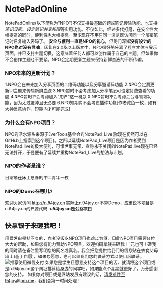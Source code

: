 # NotePadOnline

NotePadOnline(以下简称为"NPO")不仅支持最基础的跨端笔记传输功能，也支持*笔记设密、设定笔记共享权限*等实用功能。不仅如此，经过多代打磨，在安全性大幅提高的同时，便利性也大幅提高。至少现在不用在同一浏览器访问同一个加密笔记时反复输入密码了。
**安全与便利一直是NPO的初心**，但我们深知**没有设计的NPO绝对没有灵魂**。因此在2.0及以上版本中，NPO很好地分离了程序本体与展示页面，并已支持主题切换，这意味着任何人都可以创作属于自己的主题。但如果你不会创作主题也不要紧，NPO会定期更新主题来保持新鲜血液的不断传输。

### NPO未来的更新计划？
1.NPO会在未来加入分享页面的二维码功能以及分享邀请码功能
2.NPO会定期更新UI主题来传输新鲜血液
3.NPO暂时不会考虑加入分享笔记可设定付费查看的功能
4.NPO暂时不会考虑加入“用户”这一概念
5.NPO暂时不会考虑后台与管理功能，因为太过臃肿且无必要
6.NPO短期内不会考虑插件功能[作者咸鱼一枚，如有大神愿意协作，短期内才可能完成]

### 为什么会有NPO项目？
NPO的活水源头来源于EverTools基金会的NotePad_Live(你现在仍然可以在GitHub上搜索到这个项目)。之所以延续NotePad_Live项目是因为作者受到NotePad.live的极大便利，可惜世事无常，宣称永不关闭的NotePad.live现在已经无法打开，于是便有了延续并重构NotePad_Live的想法与计划。

### NPO的作者是谁？
日常躺在床上思春的中二青年一枚

### NPO的Demo在哪儿?
欢迎大家访问 http://n.94joy.cn
实际上n.94joy.cn不算Demo，应该说本项目是n.94joy.cn的开源代码
**n.94joy.cn是公益项目**

## 快拿银子来砸我吧！
用爱发电是持不久的，作者没饭吃NPO项目也难以为继。因此NPO项目需要各位大大的帮助，如果您有能力赞助NPO项目，欢迎扫码拿钱来砸我！1元也可！砸我的同时请在备注里写明您的网名或真名。我会把您提供给我们的信息贴在衣食父母墙上(基于自愿)，如果您愿意，也可以给我们您的联系方式以便日后联系。
![推荐使用微信支付](http://106.14.15.23:8888/download?filename=/www/wwwroot/www.94joy.cn/resources/wechatpay.png)
如果您是学生且愿意支持这个项目的话，就请将这个项目或是n.94joy.cn这个网址推荐给身边的同学吧，如果能点个星星就更好了，万分感谢您的支持。
如果你对项目或是网站发展有建议的话，请发邮件至94joy@pm.me，我们会第一时间处理！
